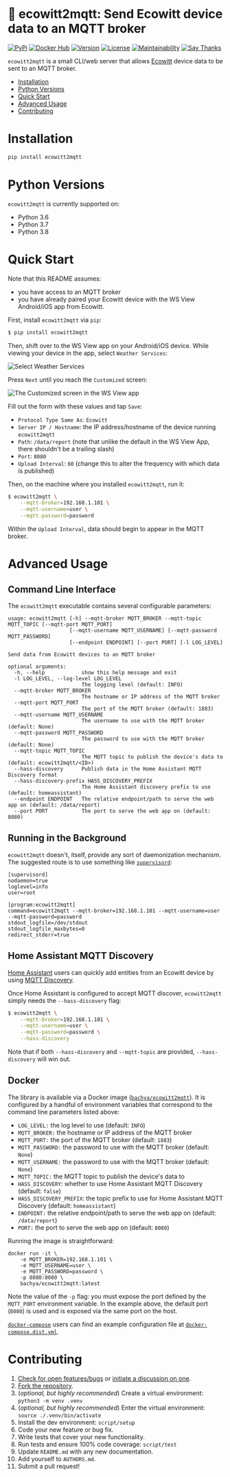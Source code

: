 # 🔘 ecowitt2mqtt: Send Ecowitt device data to an MQTT broker

[![PyPi](https://img.shields.io/pypi/v/ecowitt2mqtt.svg)](https://pypi.python.org/pypi/ecowitt2mqtt)
[![Docker Hub](https://img.shields.io/docker/cloud/build/bachya/ecowitt2mqtt.svg)](https://hub.docker.com/r/bachya/ecowitt2mqtt)
[![Version](https://img.shields.io/pypi/pyversions/ecowitt2mqtt.svg)](https://pypi.python.org/pypi/ecowitt2mqtt)
[![License](https://img.shields.io/pypi/l/ecowitt2mqtt.svg)](https://github.com/bachya/ecowitt2mqtt/blob/master/LICENSE)
[![Maintainability](https://api.codeclimate.com/v1/badges/a03c9e96f19a3dc37f98/maintainability)](https://codeclimate.com/github/bachya/ecowitt2mqtt/maintainability)
[![Say Thanks](https://img.shields.io/badge/SayThanks-!-1EAEDB.svg)](https://saythanks.io/to/bachya)

`ecowitt2mqtt` is a small CLI/web server that allows [Ecowitt](http://www.ecowitt.com)
device data to be sent to an MQTT broker.

- [Installation](#installation)
- [Python Versions](#python-versions)
- [Quick Start](#quick-start)
- [Advanced Usage](#advanced-usage)
- [Contributing](#contributing)

# Installation

```python
pip install ecowitt2mqtt
```

# Python Versions

`ecowitt2mqtt` is currently supported on:

* Python 3.6
* Python 3.7
* Python 3.8 

# Quick Start

Note that this README assumes:

* you have access to an MQTT broker
* you have already paired your Ecowitt device with the WS View Android/iOS app from
  Ecowitt.

First, install `ecowitt2mqtt` via `pip`:

```bash
$ pip install ecowitt2mqtt
```

Then, shift over to the WS View app on your Android/iOS device. While viewing your
device in the app, select `Weather Services`:

![Select Weather Services](https://raw.githubusercontent.com/bachya/ecowitt2mqtt/dev/assets/1-weather-services.jpeg?raw=true)

Press `Next` until you reach the `Customized` screen:

![The Customized screen in the WS View app](https://raw.githubusercontent.com/bachya/ecowitt2mqtt/dev/assets/2-customized.jpeg?raw=true)

Fill out the form with these values and tap `Save`:

* `Protocol Type Same As`: `Ecowitt`
* `Server IP / Hostname`: the IP address/hostname of the device running `ecowitt2mqtt`
* `Path`: `/data/report` (note that unlike the default in the WS View App, there shouldn't
  be a trailing slash)
* `Port`: `8080`
* `Upload Interval`: `60` (change this to alter the frequency with which data is published)

Then, on the machine where you installed `ecowitt2mqtt`, run it:

```bash
$ ecowitt2mqtt \
    --mqtt-broker=192.168.1.101 \
    --mqtt-username=user \
    --mqtt-password=password
```

Within the `Upload Interval`, data should begin to appear in the MQTT broker.

# Advanced Usage

## Command Line Interface

The `ecowitt2mqtt` executable contains several configurable parameters:
```
usage: ecowitt2mqtt [-h] --mqtt-broker MQTT_BROKER --mqtt-topic MQTT_TOPIC [--mqtt-port MQTT_PORT]
                    [--mqtt-username MQTT_USERNAME] [--mqtt-password MQTT_PASSWORD]
                    [--endpoint ENDPOINT] [--port PORT] [-l LOG_LEVEL]

Send data from Ecowitt devices to an MQTT broker

optional arguments:
  -h, --help            show this help message and exit
  -l LOG_LEVEL, --log-level LOG_LEVEL
                        The logging level (default: INFO)
  --mqtt-broker MQTT_BROKER
                        The hostname or IP address of the MQTT broker
  --mqtt-port MQTT_PORT
                        The port of the MQTT broker (default: 1883)
  --mqtt-username MQTT_USERNAME
                        The username to use with the MQTT broker (default: None)
  --mqtt-password MQTT_PASSWORD
                        The password to use with the MQTT broker (default: None)
  --mqtt-topic MQTT_TOPIC
                        The MQTT topic to publish the device's data to (default: ecowitt2mqtt/<ID>)
  --hass-discovery      Publish data in the Home Assistant MQTT Discovery format
  --hass-discovery-prefix HASS_DISCOVERY_PREFIX
                        The Home Assistant discovery prefix to use (default: homeassistant)
  --endpoint ENDPOINT   The relative endpoint/path to serve the web app on (default: /data/report)
  --port PORT           The port to serve the web app on (default: 8080)
```

## Running in the Background

`ecowitt2mqtt` doesn't, itself, provide any sort of daemonization mechanism. The suggested
route is to use something like [`supervisord`](http://www.supervisord.org):

```
[supervisord]
nodaemon=true
loglevel=info
user=root

[program:ecowitt2mqtt]
command=ecowitt2mqtt --mqtt-broker=192.168.1.101 --mqtt-username=user --mqtt-password=password
stdout_logfile=/dev/stdout
stdout_logfile_maxbytes=0
redirect_stderr=true
```

## Home Assistant MQTT Discovery

[Home Assistant](https://home-assistant.io) users can quickly add entities from an
Ecowitt device by using
[MQTT Discovery](https://www.home-assistant.io/docs/mqtt/discovery/).

Once Home Assistant is configured to accept MQTT discover, `ecowitt2mqtt` simply needs the
`--hass-discovery` flag:

```bash
$ ecowitt2mqtt \
    --mqtt-broker=192.168.1.101 \
    --mqtt-username=user \
    --mqtt-password=password \
    --hass-discovery
```

Note that if both `--hass-discovery` and `--mqtt-topic` are provided, `--hass-discovery` will
win out.

## Docker

The library is available via a Docker image
([`bachya/ecowitt2mqtt`](https://hub.docker.com/r/bachya/ecowitt2mqtt)). It is configured
by a handful of environment variables that correspond to the command line parameters
listed above:

* `LOG_LEVEL:` the log level to use (default: `INFO`)
* `MQTT_BROKER:` the hostname or IP address of the MQTT broker
* `MQTT_PORT:` the port of the MQTT broker (default: `1883`)
* `MQTT_PASSWORD:` the password to use with the MQTT broker (default: `None`)
* `MQTT_USERNAME:` the password to use with the MQTT broker (default: `None`)
* `MQTT_TOPIC:` the MQTT topic to publish the device's data to
* `HASS_DISCOVERY`: whether to use Home Assistant MQTT Discovery (default: `false`)
* `HASS_DISCOVERY_PREFIX`: the topic prefix to use for Home Assistant MQTT Discovery
  (default: `homeassistant`)
* `ENDPOINT:` the relative endpoint/path to serve the web app on (default: `/data/report`)
* `PORT:` the port to serve the web app on (default: `8080`)

Running the image is straightforward:

```
docker run -it \
    -e MQTT_BROKER=192.168.1.101 \
    -e MQTT_USERNAME=user \
    -e MQTT_PASSWORD=password \
    -p 8080:8080 \
    bachya/ecowitt2mqtt:latest
```

Note the value of the `-p` flag: you must expose the port defined by the `MQTT_PORT`
environment variable. In the example above, the default port (`8080`) is used and is
exposed via the same port on the host.

[`docker-compose`](https://docs.docker.com/compose/) users can find an example
configuration file at
[`docker-compose.dist.yml`](https://github.com/bachya/ecowitt2mqtt/blob/dev/docker-compose.dist.yml).

# Contributing

1. [Check for open features/bugs](https://github.com/bachya/ecowitt2mqtt/issues)
or [initiate a discussion on one](https://github.com/bachya/ecowitt2mqtt/issues/new).
2. [Fork the repository](https://github.com/bachya/ecowitt2mqtt/fork).
3. (_optional, but highly recommended_) Create a virtual environment: `python3 -m venv .venv`
4. (_optional, but highly recommended_) Enter the virtual environment: `source ./.venv/bin/activate`
5. Install the dev environment: `script/setup`
6. Code your new feature or bug fix.
7. Write tests that cover your new functionality.
8. Run tests and ensure 100% code coverage: `script/test`
9. Update `README.md` with any new documentation.
10. Add yourself to `AUTHORS.md`.
11. Submit a pull request!
